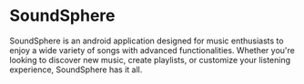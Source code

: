 # SoundSphere
SoundSphere is an android application designed for music enthusiasts to enjoy a wide variety of songs with advanced functionalities. Whether you're looking to discover new music, create playlists, or customize your listening experience, SoundSphere has it all.
